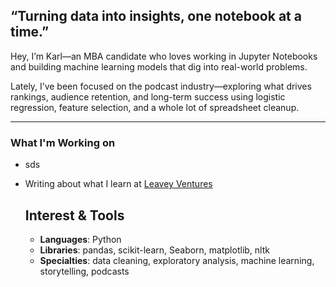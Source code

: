 ## “Turning data into insights, one notebook at a time.”

Hey, I’m Karl—an MBA candidate who loves working in Jupyter Notebooks and building machine learning models that dig into real-world problems.

Lately, I’ve been focused on the podcast industry—exploring what drives rankings, audience retention, and long-term success using logistic regression, feature selection, and a whole lot of spreadsheet cleanup.

---
### What I'm Working on
- sds
- Writing about what I learn at [Leavey Ventures](h[ttps://actual-link.com](https://leaveyventures.substack.com/))

  ## Interest & Tools
  - **Languages**: Python
  - **Libraries**: pandas, scikit-learn, Seaborn, matplotlib, nltk
  - **Specialties**: data cleaning, exploratory analysis, machine learning, storytelling, podcasts

